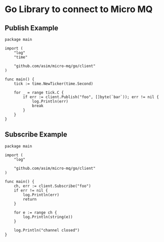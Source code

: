 # Go Library to connect to Micro MQ

## Publish Example
```
package main

import (
	"log"
	"time"

	"github.com/asim/micro-mq/go/client"
)

func main() {
	tick := time.NewTicker(time.Second)

	for _ = range tick.C {
		if err := client.Publish("foo", []byte(`bar`)); err != nil {
			log.Println(err)
			break
		}
	}
}
```

## Subscribe Example
```
package main

import (
	"log"

	"github.com/asim/micro-mq/go/client"
)

func main() {
	ch, err := client.Subscribe("foo")
	if err != nil {
		log.Println(err)
		return
	}

	for e := range ch {
		log.Println(string(e))
	}

	log.Println("channel closed")
}
```
